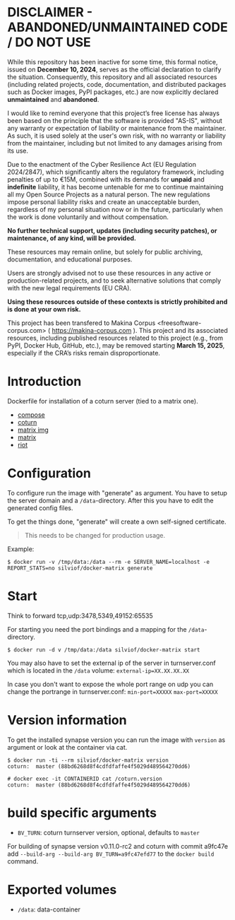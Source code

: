 
DISCLAIMER - ABANDONED/UNMAINTAINED CODE / DO NOT USE
=======================================================
While this repository has been inactive for some time, this formal notice, issued on **December 10, 2024**, serves as the official declaration to clarify the situation. Consequently, this repository and all associated resources (including related projects, code, documentation, and distributed packages such as Docker images, PyPI packages, etc.) are now explicitly declared **unmaintained** and **abandoned**.

I would like to remind everyone that this project’s free license has always been based on the principle that the software is provided "AS-IS", without any warranty or expectation of liability or maintenance from the maintainer.
As such, it is used solely at the user's own risk, with no warranty or liability from the maintainer, including but not limited to any damages arising from its use.

Due to the enactment of the Cyber Resilience Act (EU Regulation 2024/2847), which significantly alters the regulatory framework, including penalties of up to €15M, combined with its demands for **unpaid** and **indefinite** liability, it has become untenable for me to continue maintaining all my Open Source Projects as a natural person.
The new regulations impose personal liability risks and create an unacceptable burden, regardless of my personal situation now or in the future, particularly when the work is done voluntarily and without compensation.

**No further technical support, updates (including security patches), or maintenance, of any kind, will be provided.**

These resources may remain online, but solely for public archiving, documentation, and educational purposes.

Users are strongly advised not to use these resources in any active or production-related projects, and to seek alternative solutions that comply with the new legal requirements (EU CRA).

**Using these resources outside of these contexts is strictly prohibited and is done at your own risk.**

This project has been transfered to Makina Corpus <freesoftware-corpus.com> ( https://makina-corpus.com ). This project and its associated resources, including published resources related to this project (e.g., from PyPI, Docker Hub, GitHub, etc.), may be removed starting **March 15, 2025**, especially if the CRA’s risks remain disproportionate.

# Introduction

Dockerfile for installation of a coturn server (tied to a matrix one).

- [compose](https://github.com/corpusops/setups.matrix)
- [coturn](https://github.com/coturn/coturn)
- [matrix img](https://github.com/corpusops/docker-matrix)
- [matrix](https://matrix.org)
- [riot](https://github.com/corpusops/docker-riot)

[compose]: https://github.com/corpusops/setups.matrix
[coturn]: https://github.com/coturn/coturn
[matrix img]: https://github.com/corpusops/docker-matrix
[matrix]: https://matrix.org
[github]: https://github.com/silvio/matrix-riot-docker

# Configuration

To configure run the image with "generate" as argument. You have to setup the
server domain and a `/data`-directory. After this you have to edit the
generated config files.

To get the things done, "generate" will create a own self-signed certificate.

> This needs to be changed for production usage.

Example:

    $ docker run -v /tmp/data:/data --rm -e SERVER_NAME=localhost -e REPORT_STATS=no silviof/docker-matrix generate

# Start

Think to forward tcp,udp:3478,5349,49152:65535

For starting you need the port bindings and a mapping for the
`/data`-directory.

    $ docker run -d v /tmp/data:/data silviof/docker-matrix start

You may also have to set the external ip of the server in turnserver.conf which is located in the `/data` volume:
`external-ip=XX.XX.XX.XX`

In case you don't want to expose the whole port range on udp you can change the portrange in turnserver.conf:
`min-port=XXXXX`
`max-port=XXXXX`

# Version information
To get the installed synapse version you can run the image with `version` as
argument or look at the container via cat.

    $ docker run -ti --rm silviof/docker-matrix version
    coturn:  master (88bd6268d8f4cdfdfaffe4f5029d489564270dd6)

    # docker exec -it CONTAINERID cat /coturn.version
    coturn:  master (88bd6268d8f4cdfdfaffe4f5029d489564270dd6)

# build specific arguments
* `BV_TURN`: coturn turnserver version, optional, defaults to `master`

For building of synapse version v0.11.0-rc2 and coturn with commit a9fc47e add
`--build-arg --build-arg BV_TURN=a9fc47efd77` to the `docker
build` command.

# Exported volumes
* `/data`: data-container
